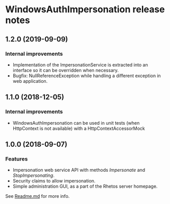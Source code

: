 # WindowsAuthImpersonation release notes

## 1.2.0 (2019-09-09)

### Internal improvements

* Implementation of the ImpersonationService is extracted into an interface so it can be overridden when necessary.
* Bugfix: NullReferenceException while handling a different exception in web application.

## 1.1.0 (2018-12-05)

### Internal improvements

* WindowsAuthImpersonation can be used in unit tests (when HttpContext is not available) with a HttpContextAccessorMock

## 1.0.0 (2018-09-07)

### Features

* Impersonation web service API with methods *Impersonate* and *StopImpersonating*.
* Security claims to allow impersonation.
* Simple administration GUI, as a part of the Rhetos server homepage.

See [Readme.md](Readme.md) for more info.
